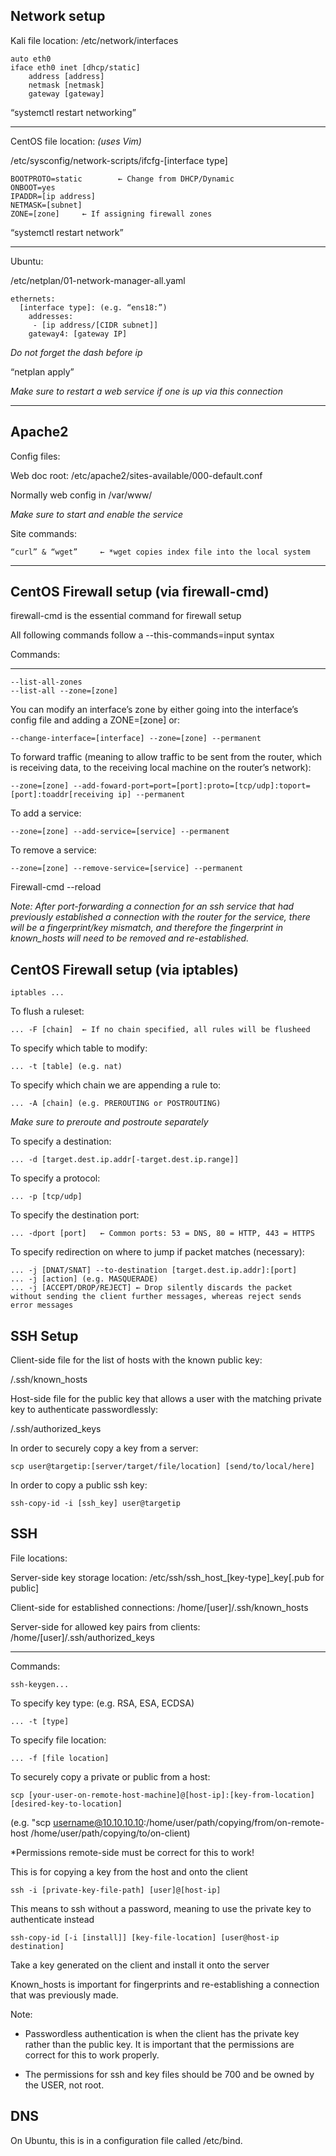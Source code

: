 Network setup
---
Kali file location:
/etc/network/interfaces

	auto eth0
 	iface eth0 inet [dhcp/static]
		address [address]
		netmask [netmask]
		gateway [gateway]

“systemctl restart networking”

---
CentOS file location: *(uses Vim)*

/etc/sysconfig/network-scripts/ifcfg-[interface type]

	BOOTPROTO=static		← Change from DHCP/Dynamic
	ONBOOT=yes
	IPADDR=[ip address]
	NETMASK=[subnet]
	ZONE=[zone]		← If assigning firewall zones

“systemctl restart network”


---
Ubuntu:

/etc/netplan/01-network-manager-all.yaml

	ethernets:
	  [interface type]: (e.g. “ens18:”)
	    addresses:
  	     - [ip address/[CIDR subnet]]
	    gateway4: [gateway IP] 
*Do not forget the dash before ip*

“netplan apply”

*Make sure to restart a web service if one is up via this connection*

---

Apache2
---
Config files:

Web doc root: /etc/apache2/sites-available/000-default.conf

Normally web config in /var/www/

*Make sure to start and enable the service*

Site commands:

	“curl” & “wget” 	← *wget copies index file into the local system

---

CentOS Firewall setup (via firewall-cmd)
---

firewall-cmd is the essential command for firewall setup

All following commands follow a --this-commands=input syntax

Commands:

---
	--list-all-zones
	--list-all --zone=[zone]

You can modify an interface’s zone by either going into the interface’s config file and adding a ZONE=[zone] or:

	--change-interface=[interface] --zone=[zone] --permanent

To forward traffic (meaning to allow traffic to be sent from the router, which is receiving data, to the receiving local machine on the router’s network):

	--zone=[zone] --add-foward-port=port=[port]:proto=[tcp/udp]:toport=[port]:toaddr[receiving ip] --permanent

To add a service:

	--zone=[zone] --add-service=[service] --permanent

To remove a service:

	--zone=[zone] --remove-service=[service] --permanent 

Firewall-cmd --reload

*Note: After port-forwarding a connection for an ssh service that had previously established a connection with the router for the service, there will be a fingerprint/key mismatch, and therefore the fingerprint in known_hosts will need to be removed and re-established.*


CentOS Firewall setup (via iptables)
---

	iptables ...
To flush a ruleset:

	... -F [chain]	← If no chain specified, all rules will be flusheed

To specify which table to modify:

	... -t [table] (e.g. nat)

To specify which chain we are appending a rule to:

	... -A [chain] (e.g. PREROUTING or POSTROUTING)
 *Make sure to preroute and postroute separately*

To specify a destination:

	... -d [target.dest.ip.addr[-target.dest.ip.range]]

To specify a protocol:

 	... -p [tcp/udp] 

To specify the destination port:

  	... -dport [port]	← Common ports: 53 = DNS, 80 = HTTP, 443 = HTTPS

To specify redirection on where to jump if packet matches (necessary):

	... -j [DNAT/SNAT] --to-destination [target.dest.ip.addr]:[port]
 	... -j [action] (e.g. MASQUERADE)
  	... -j [ACCEPT/DROP/REJECT]	← Drop silently discards the packet without sending the client further messages, whereas reject sends error messages

SSH Setup
---
Client-side file for the list of hosts with the known public key:

/.ssh/known_hosts

Host-side file for the public key that allows a user with the matching private key to authenticate passwordlessly:

/.ssh/authorized_keys


In order to securely copy a key from a server:

	scp user@targetip:[server/target/file/location] [send/to/local/here]

In order to copy a public ssh key:

	ssh-copy-id -i [ssh_key] user@targetip

SSH
---
File locations:

Server-side key storage location: /etc/ssh/ssh_host_[key-type]_key[.pub for public]

Client-side for established connections: /home/[user]/.ssh/known_hosts

Server-side for allowed key pairs from clients: /home/[user]/.ssh/authorized_keys

---
Commands:

	ssh-keygen...
 To specify key type: (e.g. RSA, ESA, ECDSA)
 
 	... -t [type]
To specify file location:

   	... -f [file location]

To securely copy a private or public from a host:

	scp [your-user-on-remote-host-machine]@[host-ip]:[key-from-location] [desired-key-to-location]
 (e.g. "scp username@10.10.10.10:/home/user/path/copying/from/on-remote-host /home/user/path/copying/to/on-client)
 
*Permissions remote-side must be correct for this to work!

This is for copying a key from the host and onto the client

	ssh -i [private-key-file-path] [user]@[host-ip]

This means to ssh without a password, meaning to use the private key to authenticate instead

	ssh-copy-id [-i [install]] [key-file-location] [user@host-ip destination]

Take a key generated on the client and install it onto the server

Known_hosts is important for fingerprints and re-establishing a connection that was previously made.


Note:

- Passwordless authentication is when the client has the private key rather than the public key. It is important that the permissions are correct for this to work properly.

- The permissions for ssh and key files should be 700 and be owned by the USER, not root.


DNS
---
On Ubuntu, this is in a configuration file called /etc/bind.
